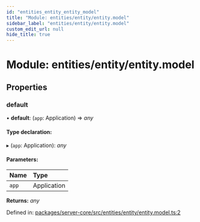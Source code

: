 ```yaml
---
id: "entities_entity_entity_model"
title: "Module: entities/entity/entity.model"
sidebar_label: "entities/entity/entity.model"
custom_edit_url: null
hide_title: true
---
```


# Module: entities/entity/entity.model

## Properties

### default

• **default**: (`app`: Application) => *any*

#### Type declaration:

▸ (`app`: Application): *any*

#### Parameters:

| Name | Type |
| :------ | :------ |
| `app` | Application |

**Returns:** *any*

Defined in: [packages/server-core/src/entities/entity/entity.model.ts:2](https://github.com/xr3ngine/xr3ngine/blob/7e8e151f1/packages/server-core/src/entities/entity/entity.model.ts#L2)
